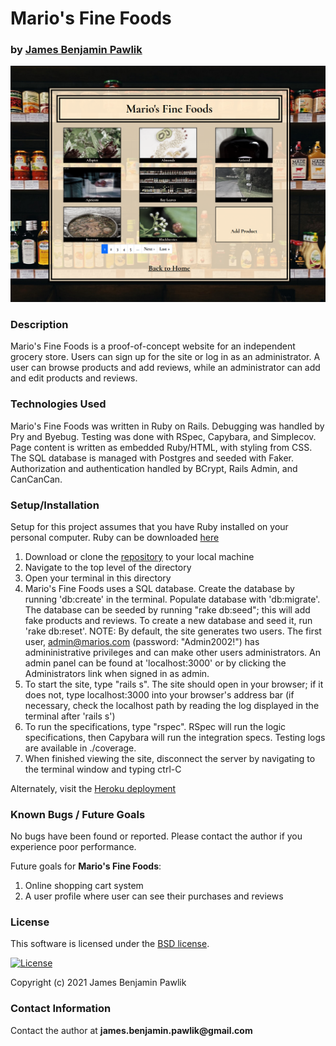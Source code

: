 # __Mario's Fine Foods__

### by [James Benjamin Pawlik](http://github.com/jbpawlik)

![Mario's Fine Foods](https://github.com/jbpawlik/specialty_foods/blob/main/app/assets/images/specialtyfoodsproducts-cropped.PNG?raw=true)

### __Description__
Mario's Fine Foods is a proof-of-concept website for an independent grocery store. Users can sign up for the site or log in as an administrator. A user can browse products and add reviews, while an administrator can add and edit products and reviews.

### __Technologies Used__
Mario's Fine Foods was written in Ruby on Rails. Debugging was handled by Pry and Byebug. Testing was done with RSpec, Capybara, and Simplecov. Page content is written as embedded Ruby/HTML, with styling from CSS. The SQL database is managed with Postgres and seeded with Faker. Authorization and authentication handled by BCrypt, Rails Admin, and CanCanCan.

### __Setup/Installation__
Setup for this project assumes that you have Ruby installed on your personal computer. Ruby can be downloaded [here](https://www.ruby-lang.org/en/downloads/)
1. Download or clone the [repository](http://github.com/jbpawlik/specialty_foods) to your local machine
2. Navigate to the top level of the directory
3. Open your terminal in this directory
4. Mario's Fine Foods uses a SQL database. Create the database by running 'db:create' in the terminal. Populate database with 'db:migrate'. The database can be seeded by running "rake db:seed"; this will add fake products and reviews. To create a new database and seed it, run 'rake db:reset'.
NOTE: By default, the site generates two users. The first user, admin@marios.com (password: "Admin2002!") has admininistrative privileges and can make other users administrators. An admin panel can be found at 'localhost:3000' or by clicking the Administrators link when signed in as admin.
5. To start the site, type "rails s". The site should open in your browser; if it does not, type localhost:3000 into your browser's address bar (if necessary, check the localhost path by reading the log displayed in the terminal after 'rails s')
6. To run the specifications, type "rspec". RSpec will run the logic specifications, then Capybara will run the integration specs. Testing logs are available in ./coverage.
7. When finished viewing the site, disconnect the server by navigating to the terminal window and typing ctrl-C

Alternately, visit the [Heroku deployment](https://marios-fine-foods.herokuapp.com)

### __Known Bugs / Future Goals__
No bugs have been found or reported. Please contact the author if you experience poor performance.

Future goals for __Mario's Fine Foods__:
1. Online shopping cart system
2. A user profile where user can see their purchases and reviews

### __License__
This software is licensed under the [BSD license](license.txt).

[![License](https://img.shields.io/badge/License-BSD%202--Clause-orange.svg)](https://opensource.org/licenses/BSD-2-Clause)

Copyright (c) 2021 James Benjamin Pawlik

### __Contact Information__
Contact the author at __james.benjamin.pawlik@gmail.com__
